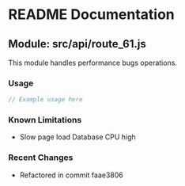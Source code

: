 # README Documentation

## Module: src/api/route_61.js

This module handles performance bugs operations.

### Usage

```java
// Example usage here
```

### Known Limitations

- Slow page load Database CPU high

### Recent Changes

- Refactored in commit faae3806
